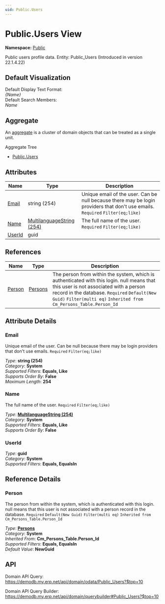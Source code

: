 ```yaml
---
uid: Public.Users
---
```

# Public.Users View

**Namespace:** [Public](Public.md)  

Public users profile data. Entity: Public_Users (Introduced in version 22.1.4.22)

## Default Visualization
Default Display Text Format:  
_{Name}_  
Default Search Members:  
_Name_  

## Aggregate
An [aggregate](https://docs.erp.net/tech/advanced/concepts/aggregates.html) is a cluster of domain objects that can be treated as a single unit.  

Aggregate Tree  
* [Public.Users](Public.Users.md)  

## Attributes

| Name | Type | Description |
| ---- | ---- | --- |
| [Email](Public.Users.md#email) | string (254) | Unique email of the user. Can be null because there may be login providers that don't use emails. `Required` `Filter(eq;like)` 
| [Name](Public.Users.md#name) | [MultilanguageString (254)](../data-types.md#multilanguagestring) | The full name of the user. `Required` `Filter(eq;like)` 
| [UserId](Public.Users.md#userid) | guid |  

## References

| Name | Type | Description |
| ---- | ---- | --- |
| [Person](Public.Users.md#person) | [Persons](General.Contacts.Persons.md) | The person from within the system, which is authenticated with this login. null means that this user is not associated with a person record in the database. `Required` `Default(New Guid)` `Filter(multi eq)` `Inherited from Cm_Persons_Table.Person_Id` |


## Attribute Details

### Email

Unique email of the user. Can be null because there may be login providers that don't use emails. `Required` `Filter(eq;like)`

_Type_: **string (254)**  
_Category_: **System**  
_Supported Filters_: **Equals, Like**  
_Supports Order By_: **False**  
_Maximum Length_: **254**  

### Name

The full name of the user. `Required` `Filter(eq;like)`

_Type_: **[MultilanguageString (254)](../data-types.md#multilanguagestring)**  
_Category_: **System**  
_Supported Filters_: **Equals, Like**  
_Supports Order By_: **False**  

### UserId

_Type_: **guid**  
_Category_: **System**  
_Supported Filters_: **Equals, EqualsIn**  


## Reference Details

### Person

The person from within the system, which is authenticated with this login. null means that this user is not associated with a person record in the database. `Required` `Default(New Guid)` `Filter(multi eq)` `Inherited from Cm_Persons_Table.Person_Id`

_Type_: **[Persons](General.Contacts.Persons.md)**  
_Category_: **System**  
_Inherited From_: **Cm_Persons_Table.Person_Id**  
_Supported Filters_: **Equals, EqualsIn**  
_Default Value_: **NewGuid**  


## API

Domain API Query:
<https://demodb.my.erp.net/api/domain/odata/Public_Users?$top=10>

Domain API Query Builder:
<https://demodb.my.erp.net/api/domain/querybuilder#Public_Users?$top=10>

